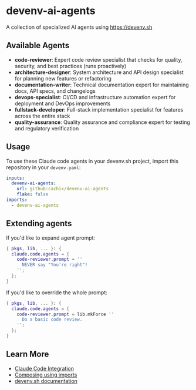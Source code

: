 # devenv-ai-agents

A collection of specialized AI agents using https://devenv.sh


## Available Agents

- **code-reviewer**: Expert code review specialist that checks for quality, security, and best practices (runs proactively)
- **architecture-designer**: System architecture and API design specialist for planning new features or refactoring
- **documentation-writer**: Technical documentation expert for maintaining docs, API specs, and changelogs
- **devops-specialist**: CI/CD and infrastructure automation expert for deployment and DevOps improvements
- **fullstack-developer**: Full-stack implementation specialist for features across the entire stack
- **quality-assurance**: Quality assurance and compliance expert for testing and regulatory verification

## Usage

To use these Claude code agents in your devenv.sh project, import this repository in your `devenv.yaml`:

```yaml title="devenv.yaml"
inputs:
  devenv-ai-agents:
    url: github:cachix/devenv-ai-agents
    flake: false
imports:
  - devenv-ai-agents
```

## Extending agents

If you'd like to expand agent prompt:


```nix
{ pkgs, lib, ... }: {
  claude.code.agents = {
    code-reviewer.prompt = ''
      NEVER say "You're right"!
    '';
  };
}
```

If you'd like to override the whole prompt:

```nix
{ pkgs, lib, ... }: {
  claude.code.agents = {
    code-reviewer.prompt = lib.mkForce ''
      Do a basic code review.
    '';
  };
}
```

## Learn More

- [Claude Code Integration](https://devenv.sh/integrations/claude-code/)
- [Composing using imports](https://devenv.sh/composing-using-imports/)
- [devenv.sh documentation](https://devenv.sh)
